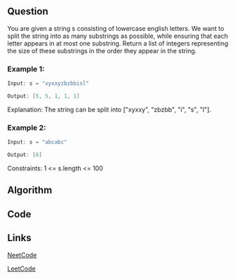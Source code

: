 ## Question
You are given a string s consisting of lowercase english letters.
We want to split the string into as many substrings as possible, while ensuring that each letter appears in at most one substring.
Return a list of integers representing the size of these substrings in the order they appear in the string.
### Example 1:


```java
Input: s = "xyxxyzbzbbisl"

Output: [5, 5, 1, 1, 1]

```
Explanation: The string can be split into ["xyxxy", "zbzbb", "i", "s", "l"].
### Example 2:


```java
Input: s = "abcabc"

Output: [6]

```
Constraints:
1 <= s.length <= 100


## Algorithm

## Code

## Links

[NeetCode](https://neetcode.io/problems/partition-labels)

[LeetCode](https://leetcode.com/problems/partition-labels)
